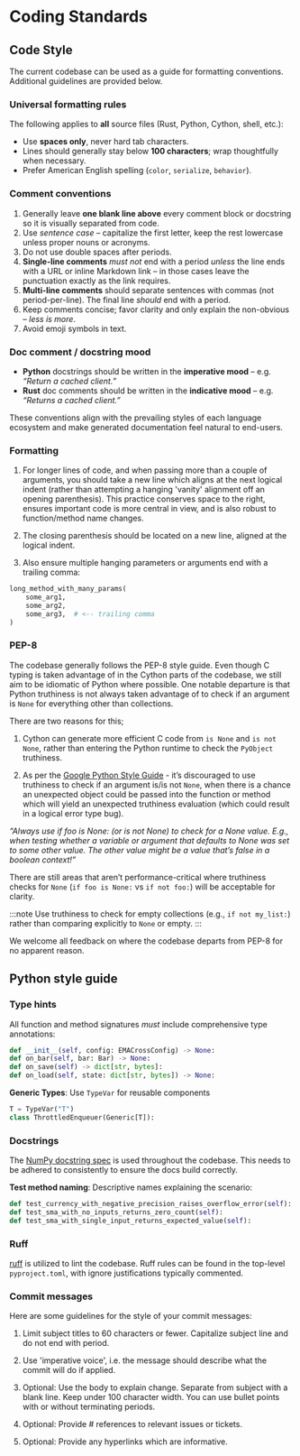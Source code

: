 # Coding Standards

## Code Style

The current codebase can be used as a guide for formatting conventions.
Additional guidelines are provided below.

### Universal formatting rules

The following applies to **all** source files (Rust, Python, Cython, shell, etc.):

- Use **spaces only**, never hard tab characters.
- Lines should generally stay below **100 characters**; wrap thoughtfully when necessary.
- Prefer American English spelling (`color`, `serialize`, `behavior`).

### Comment conventions

1. Generally leave **one blank line above** every comment block or docstring so it is visually separated from code.
2. Use *sentence case* – capitalize the first letter, keep the rest lowercase unless proper nouns or acronyms.
3. Do not use double spaces after periods.
4. **Single-line comments** *must not* end with a period *unless* the line ends with a URL or inline Markdown link – in those cases leave the punctuation exactly as the link requires.
5. **Multi-line comments** should separate sentences with commas (not period-per-line). The final line *should* end with a period.
6. Keep comments concise; favor clarity and only explain the non-obvious – *less is more*.
7. Avoid emoji symbols in text.

### Doc comment / docstring mood

- **Python** docstrings should be written in the **imperative mood** – e.g. *“Return a cached client.”*
- **Rust** doc comments should be written in the **indicative mood** – e.g. *“Returns a cached client.”*

These conventions align with the prevailing styles of each language ecosystem and make generated
documentation feel natural to end-users.

### Formatting

1. For longer lines of code, and when passing more than a couple of arguments, you should take a new line which aligns at the next logical indent (rather than attempting a hanging 'vanity' alignment off an opening parenthesis). This practice conserves space to the right, ensures important code is more central in view, and is also robust to function/method name changes.

2. The closing parenthesis should be located on a new line, aligned at the logical indent.

3. Also ensure multiple hanging parameters or arguments end with a trailing comma:

```python
long_method_with_many_params(
    some_arg1,
    some_arg2,
    some_arg3,  # <-- trailing comma
)
```

### PEP-8

The codebase generally follows the PEP-8 style guide. Even though C typing is taken advantage of in the Cython parts of the codebase, we still aim to be idiomatic of Python where possible.
One notable departure is that Python truthiness is not always taken advantage of to check if an argument is `None` for everything other than collections.

There are two reasons for this;

1. Cython can generate more efficient C code from `is None` and `is not None`, rather than entering the Python runtime to check the `PyObject` truthiness.

2. As per the [Google Python Style Guide](https://google.github.io/styleguide/pyguide.html) - it’s discouraged to use truthiness to check if an argument is/is not `None`, when there is a chance an unexpected object could be passed into the function or method which will yield an unexpected truthiness evaluation (which could result in a logical error type bug).

*“Always use if foo is None: (or is not None) to check for a None value. E.g., when testing whether a variable or argument that defaults to None was set to some other value. The other value might be a value that’s false in a boolean context!”*

There are still areas that aren’t performance-critical where truthiness checks for `None` (`if foo is None:` vs `if not foo:`) will be acceptable for clarity.

:::note
Use truthiness to check for empty collections (e.g., `if not my_list:`) rather than comparing explicitly to `None` or empty.
:::

We welcome all feedback on where the codebase departs from PEP-8 for no apparent reason.

## Python style guide

### Type hints

All function and method signatures *must* include comprehensive type annotations:

```python
def __init__(self, config: EMACrossConfig) -> None:
def on_bar(self, bar: Bar) -> None:
def on_save(self) -> dict[str, bytes]:
def on_load(self, state: dict[str, bytes]) -> None:
```

**Generic Types**: Use `TypeVar` for reusable components

```python
T = TypeVar("T")
class ThrottledEnqueuer(Generic[T]):
```

### Docstrings

The [NumPy docstring spec](https://numpydoc.readthedocs.io/en/latest/format.html) is used throughout the codebase.
This needs to be adhered to consistently to ensure the docs build correctly.

**Test method naming**: Descriptive names explaining the scenario:

```python
def test_currency_with_negative_precision_raises_overflow_error(self):
def test_sma_with_no_inputs_returns_zero_count(self):
def test_sma_with_single_input_returns_expected_value(self):
```

### Ruff

[ruff](https://astral.sh/ruff) is utilized to lint the codebase. Ruff rules can be found in the top-level `pyproject.toml`, with ignore justifications typically commented.

### Commit messages

Here are some guidelines for the style of your commit messages:

1. Limit subject titles to 60 characters or fewer. Capitalize subject line and do not end with period.

2. Use 'imperative voice', i.e. the message should describe what the commit will do if applied.

3. Optional: Use the body to explain change. Separate from subject with a blank line. Keep under 100 character width. You can use bullet points with or without terminating periods.

4. Optional: Provide # references to relevant issues or tickets.

5. Optional: Provide any hyperlinks which are informative.
